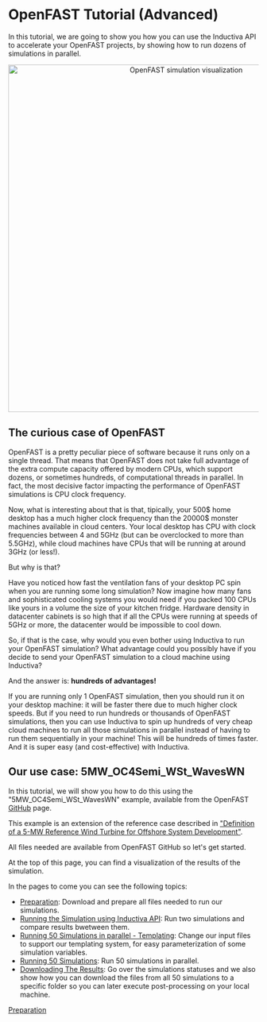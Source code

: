 # OpenFAST Tutorial (Advanced)

In this tutorial, we are going to show you how you can
use the Inductiva API to accelerate your OpenFAST projects, by showing how to
run dozens of simulations in parallel.

<p align="center"><img src="../_static/openfast_animation_30_fps.gif" alt="OpenFAST simulation visualization" width="700"></p>

## The curious case of OpenFAST

OpenFAST is a pretty peculiar piece of software because
it runs only on a single thread. That means that OpenFAST
does not take full advantage of the extra compute capacity
offered by modern CPUs, which support dozens, or sometimes 
hundreds, of computational threads in parallel. In fact,
the most decisive factor impacting the performance of 
OpenFAST simulations is CPU clock frequency. 

Now, what is interesting about that is that, tipically, your 
500\$ home desktop has a much higher clock frequency than the 
20000\$ monster machines available in cloud centers. Your local
desktop has CPU with clock frequencies between 4 and 5GHz (but
can be overclocked to more than 5.5GHz), while cloud machines
have CPUs that will be running at around 3GHz (or less!).

But why is that?

Have you noticed how fast the ventilation 
fans of your desktop PC spin when you are running some long 
simulation? Now imagine how many fans and sophisticated
cooling systems you would need if you packed 100 CPUs like
yours in a volume the size of your kitchen fridge. Hardware
density in datacenter cabinets is so high that if all the
CPUs were running at speeds of 5GHz or more, the datacenter
would be impossible to cool down.

So, if that is the case, why would you even bother using
Inductiva to run your OpenFAST simulation? What advantage
could you possibly have if you decide to send your OpenFAST
simulation to a cloud machine using Inductiva? 

And the answer is: **hundreds of advantages!**

If you are running only 1 OpenFAST simulation, 
then you should run it on your desktop machine: it will be faster
there due to much higher clock speeds.  But if you need to run
hundreds or thousands of OpenFAST simulations, then you can use
Inductiva to spin up hundreds of very cheap cloud machines to 
run all those simulations in parallel instead of having to run
them sequentially in your machine! This will be hundreds of times
faster. And it is super easy (and cost-effective) with Inductiva.

## Our use case: 5MW_OC4Semi_WSt_WavesWN

In this tutorial, we will show you how to do this using the 
"5MW_OC4Semi_WSt_WavesWN" example, available from the OpenFAST 
[GitHub](https://github.com/OpenFAST/r-test/tree/v4.0.2/glue-codes/openfast/5MW_OC4Semi_WSt_WavesWN) page.
 
This example is an extension of the reference case described in 
["Definition of a 5-MW Reference Wind Turbine for Offshore
System Development"](https://www.nrel.gov/docs/fy09osti/38060.pdf).

All files needed are available from OpenFAST GitHub so
let's get started.

At the top of this page, you can find a visualization of the results of the
simulation.

In the pages to come you can see the following topics:
- [Preparation](OpenFASTAdvanced_Part2.md):
    Download and prepare all files needed to run our simulations.
- [Running the Simulation using Inductiva API](OpenFASTAdvanced_Part3.md):
    Run two simulations and compare results bwetween them.
- [Running 50 Simulations in parallel - Templating](OpenFASTAdvanced_Part4.md):
    Change our input files to support our templating system, for easy
    parameterization of some simulation variables.
- [Running 50 Simulations](OpenFASTAdvanced_Part5.md):
    Run 50 simulations in parallel.
- [Downloading The Results](OpenFASTAdvanced_Part6.md):
    Go over the simulations statuses and we also show how you can
    download the files from all 50 simulations to a specific folder so you can
    later execute post-processing on your local machine.

[Preparation](OpenFASTAdvanced_Part2.md)
